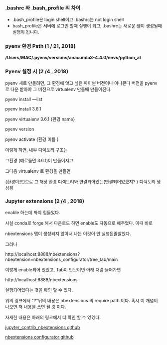 ### .bashrc 와 .bash_profile 의 차이 

* .bash_profile은 login shell이고 .bashrc는 not login shell
* bash_profile은 서버에 로그인 할때 실행이 되고, .bashrc는 새로운 쉘이
  생성될때 실행이 됩니다.



### pyenv 환경 Path (1 / 21, 2018)

**/Users/MAC/.pyenv/versions/anaconda3-4.4.0/envs/python_al**



### Pyenv  설정 시 (2 /4 , 2018) 

pyenv 새로 만들려면, 그 환경에 얹고 싶은 파이썬 버전이나 아나콘다 버전을 pyenv 로 다운 받아야 그 버전으로 virtualenv 만들때 만들어진다. 

pyenv install —list

pyenv install 3.6.1

pyenv virtualenv 3.6.1 {환경 name}

pyenv version

pyenv activate {환경 이름 }

이렇게 하면, 내부 디렉토리 구조는 

그환경 (예로들면 3.6.1)이 만들어지고

그다음 virtualenv 로 환경을 만들면 

{환경이름}으로 그 해당 환경 디렉토리와 연결되어있는(연결되어있겠지? ) 디렉토리 생성됨





### Jupyter extensions (2 /4 , 2018)

enable 하는데 까지 힘들었다. 

사실 conda로 forge 해서 다운로드 하면 enable도 자동으로 해주었다. 이때 바로 

nbextensions 탭이 생성되지 않아서 나는 이것이 안 실행된줄알았다. 

그러나

http://localhost:8888/nbextensions?nbextension=nbextensions_configurator/tree_tab/main

이렇게 enable되어 있었고, Tab이 안보이면 아래 처럼 들어가면 

http://localhost:8888/nbextensions

실행되어있다는 것을 확인 할 수 있다. 

위의 링크에서 "?"뒤의 내용은 nbextensions 의 require path 이다. 혹시 이 개념이 나오면 저 내용을 쓰면 될 것 이다. 

자세한 내용은 아래의 링크에서 더 확인 할 수 있겠다. 

[jupyter_contrib_nbextensions github](https://github.com/ipython-contrib/jupyter_contrib_nbextensions)

[nbextensions configurator github](https://github.com/Jupyter-contrib/jupyter_nbextensions_configurator)

